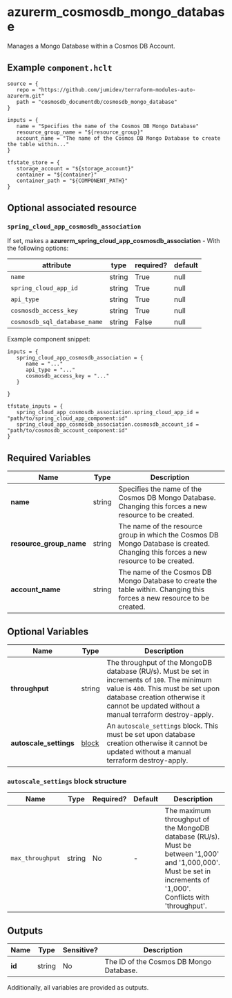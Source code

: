 # azurerm_cosmosdb_mongo_database

Manages a Mongo Database within a Cosmos DB Account.

## Example `component.hclt`

```hcl
source = {
   repo = "https://github.com/jumidev/terraform-modules-auto-azurerm.git"   
   path = "cosmosdb_documentdb/cosmosdb_mongo_database"   
}

inputs = {
   name = "Specifies the name of the Cosmos DB Mongo Database"   
   resource_group_name = "${resource_group}"   
   account_name = "The name of the Cosmos DB Mongo Database to create the table within..."   
}

tfstate_store = {
   storage_account = "${storage_account}"   
   container = "${container}"   
   container_path = "${COMPONENT_PATH}"   
}

```
## Optional associated resource


### `spring_cloud_app_cosmosdb_association` 

If set, makes a **azurerm_spring_cloud_app_cosmosdb_association** - With the following options:

| attribute | type | required? | default |
| --------- | ---- | --------- | ------- |
| `name` | string | True | null |
| `spring_cloud_app_id` | string | True | null |
| `api_type` | string | True | null |
| `cosmosdb_access_key` | string | True | null |
| `cosmosdb_sql_database_name` | string | False | null |


Example component snippet:

```hcl
inputs = {
   spring_cloud_app_cosmosdb_association = {
      name = "..."      
      api_type = "..."      
      cosmosdb_access_key = "..."      
   }
   
}

tfstate_inputs = {
   spring_cloud_app_cosmosdb_association.spring_cloud_app_id = "path/to/spring_cloud_app_component:id"   
   spring_cloud_app_cosmosdb_association.cosmosdb_account_id = "path/to/cosmosdb_account_component:id"   
}

```


## Required Variables

| Name | Type |  Description |
| ---- | --------- |  ----------- |
| **name** | string |  Specifies the name of the Cosmos DB Mongo Database. Changing this forces a new resource to be created. | 
| **resource_group_name** | string |  The name of the resource group in which the Cosmos DB Mongo Database is created. Changing this forces a new resource to be created. | 
| **account_name** | string |  The name of the Cosmos DB Mongo Database to create the table within. Changing this forces a new resource to be created. | 

## Optional Variables

| Name | Type |  Description |
| ---- | --------- |  ----------- |
| **throughput** | string |  The throughput of the MongoDB database (RU/s). Must be set in increments of `100`. The minimum value is `400`. This must be set upon database creation otherwise it cannot be updated without a manual terraform destroy-apply. | 
| **autoscale_settings** | [block](#autoscale_settings-block-structure) |  An `autoscale_settings` block. This must be set upon database creation otherwise it cannot be updated without a manual terraform destroy-apply. | 

### `autoscale_settings` block structure

| Name | Type | Required? | Default | Description |
| ---- | ---- | --------- | ------- | ----------- |
| `max_throughput` | string | No | - | The maximum throughput of the MongoDB database (RU/s). Must be between '1,000' and '1,000,000'. Must be set in increments of '1,000'. Conflicts with 'throughput'. |



## Outputs

| Name | Type | Sensitive? | Description |
| ---- | ---- | --------- | --------- |
| **id** | string | No  | The ID of the Cosmos DB Mongo Database. | 

Additionally, all variables are provided as outputs.
